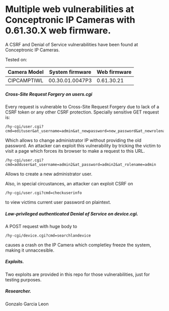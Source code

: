 # Multiple web vulnerabilities at Conceptronic IP Cameras with 0.61.30.X web firmware.
A CSRF and Denial of Service vulnerabilities have been found at Conceptronic IP Cameras.

Tested on:

| Camera Model| System firmware|Web firmware|
| -------------|-------------| -------------|
| CIPCAMPTIWL|00.30.01.0047P3|0.61.30.21|

##### Cross-Site Request Forgery on users.cgi
Every request is vulnerable to Cross-Site Request Forgery due to lack of a CSRF token or any other CSRF protection. Specially sensitive GET request is:
``` 
/hy-cgi/user.cgi?cmd=edituser&at_username=admin&at_newpassword=new_password&at_newrolename=admin&at_userid=10001
``` 
Which allows to change administrator IP without providing the old password. An attacker can exploit this vulnerability by tricking the victim to visit a page which forces its browser to make a request to this URL.

```
/hy-cgi/user.cgi?cmd=adduser&at_username=admin2&at_password=admin2&at_rolename=admin
```

Allows to create a new administrator user.

Also, in special circustances, an attacker can exploit CSRF on 
```
/hy-cgi/user.cgi?cmd=checkuserinfo
```
to view victims current user password on plaintext.

##### Low-privileged authenticated Denial of Service on device.cgi.
A POST request with huge body to
```
/hy-cgi/device.cgi?cmd=searchlandevice
```
causes a crash on the IP Camera which completley freeze the system, making it unnaccesible.


##### Exploits.
Two exploits are provided in this repo for those vulnerabilities, just for testing purposes.

##### Researcher.
Gonzalo Garcia Leon
